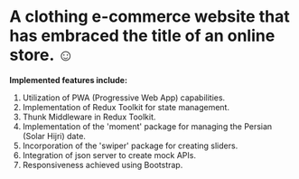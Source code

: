 # A clothing e-commerce website that has embraced the title of an online store. :relaxed:

**Implemented features include:**

1. Utilization of PWA (Progressive Web App) capabilities.
2. Implementation of Redux Toolkit for state management.
3. Thunk Middleware in Redux Toolkit.
4. Implementation of the 'moment' package for managing the Persian (Solar Hijri) date.
5. Incorporation of the 'swiper' package for creating sliders.
6. Integration of json server to create mock APIs.
7. Responsiveness achieved using Bootstrap.